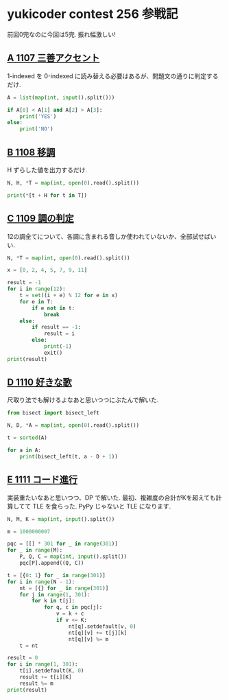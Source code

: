 # yukicoder contest 256 参戦記

前回0完なのに今回は5完. 振れ幅激しい!

## [A 1107 三善アクセント](https://yukicoder.me/problems/no/1107)

1-indexed を 0-indexed に読み替える必要はあるが、問題文の通りに判定するだけ.

```python
A = list(map(int, input().split()))

if A[0] < A[1] and A[2] > A[3]:
    print('YES')
else:
    print('NO')
```

## [B 1108 移調](https://yukicoder.me/problems/no/1108)

H ずらした値を出力するだけ.

```python
N, H, *T = map(int, open(0).read().split())

print(*[t + H for t in T])
```

## [C 1109 調の判定](https://yukicoder.me/problems/no/1109)

12の調全てについて、各調に含まれる音しか使われていないか、全部試せばいい.

```python
N, *T = map(int, open(0).read().split())

x = [0, 2, 4, 5, 7, 9, 11]

result = -1
for i in range(12):
    t = set((i + e) % 12 for e in x)
    for e in T:
        if e not in t:
            break
    else:
        if result == -1:
            result = i
        else:
            print(-1)
            exit()
print(result)
```

## [D 1110 好きな歌](https://yukicoder.me/problems/no/1110)

尺取り法でも解けるよなあと思いつつにぶたんで解いた.

```python
from bisect import bisect_left

N, D, *A = map(int, open(0).read().split())

t = sorted(A)

for a in A:
    print(bisect_left(t, a - D + 1))
```

## [E 1111 コード進行](https://yukicoder.me/problems/no/1111)

実装重たいなあと思いつつ、DP で解いた. 最初、複雑度の合計がKを超えても計算してて TLE を食らった. PyPy じゃないと TLE になります.

```python
N, M, K = map(int, input().split())

m = 1000000007

pqc = [[] * 301 for _ in range(301)]
for _ in range(M):
    P, Q, C = map(int, input().split())
    pqc[P].append((Q, C))

t = [{0: 1} for _ in range(301)]
for i in range(N - 1):
    nt = [{} for _ in range(301)]
    for j in range(1, 301):
        for k in t[j]:
            for q, c in pqc[j]:
                v = k + c
                if v <= K:
                    nt[q].setdefault(v, 0)
                    nt[q][v] += t[j][k]
                    nt[q][v] %= m
    t = nt

result = 0
for i in range(1, 301):
    t[i].setdefault(K, 0)
    result += t[i][K]
    result %= m
print(result)
```
